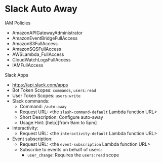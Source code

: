 # Slack Auto Away

IAM Policies
* AmazonAPIGatewayAdministrator
* AmazonEventBridgeFullAccess
* AmazonS3FullAccess
* AmazonSQSFullAccess
* AWSLambda_FullAccess
* CloudWatchLogsFullAccess
* IAMFullAccess

Slack Apps
* https://api.slack.com/apps
* Bot Token Scopes: `commands`, `users:read`
* User Token Scopes: `users:write`
* Slack commands:
  * Command: `/auto-away`
  * Request URL: <the `slash-command-default` Lambda function URL>
  * Short Description: Configure auto-away
  * Usage Hint: [help][from 9am to 5pm]
* Interactivity:
  * Request URL: <the `interactivity-default` Lambda function URL>
* Event subscription:
  * Request URL: <the `event-subscription` Lambda function URL>
  * Subscribe to events on behalf of users:
    * `user_change`: Requires the `users:read` scope

